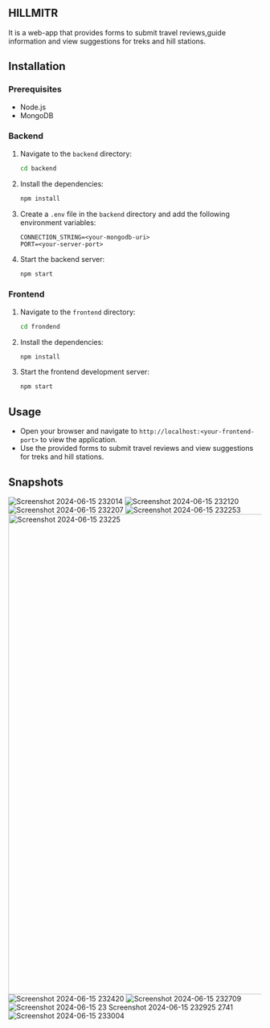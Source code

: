 ## HILLMITR
It is a web-app that provides forms to submit travel reviews,guide information and view suggestions for treks and hill stations.

## Installation

### Prerequisites

- Node.js
- MongoDB

### Backend

1. Navigate to the `backend` directory:

    ```bash
    cd backend
    ```

2. Install the dependencies:

    ```bash
    npm install
    ```

3. Create a `.env` file in the `backend` directory and add the following environment variables:

    ```env
    CONNECTION_STRING=<your-mongodb-uri>
    PORT=<your-server-port>
    ```

4. Start the backend server:

    ```bash
    npm start
    ```

### Frontend

1. Navigate to the `frontend` directory:

    ```bash
    cd frondend
    ```

2. Install the dependencies:

    ```bash
    npm install
    ```

3. Start the frontend development server:

    ```bash
    npm start
    ```

## Usage

- Open your browser and navigate to `http://localhost:<your-frontend-port>` to view the application.
- Use the provided forms to submit travel reviews and view suggestions for treks and hill stations.

## Snapshots
![Screenshot 2024-06-15 232014](https://github.com/piyush1061/Projecthillmitr/assets/122090715/3b8d2996-c3f8-4709-bbeb-d124a8f70b89)
![Screenshot 2024-06-15 232120](https://github.com/piyush1061/Projecthillmitr/assets/122090715/326377c8-0a3c-4474-91a3-ca678d82bbc0)
![Screenshot 2024-06-15 232207](https://github.com/piyush1061/Projecthillmitr/assets/122090715/77f9153f-38bc-4ec0-8c38-5cb5ffa5e46b)
![Screenshot 2024-06-15 232253](https://github.com/piyush1061/Projecthillmitr/assets/122090715/b7e32e3d-0558-426b-80a1-53c92cbfc85e)
<img width="956" alt="Screenshot 2024-06-15 23225" src="https://github.com/piyush1061/Projecthillmitr/assets/122090715/f95068a8-5afa-48a2-9f20-5fc80c209ec7">
![Screenshot 2024-06-15 232420](https://github.com/piyush1061/Projecthillmitr/assets/122090715/a50e80aa-9a57-4dd9-91a6-bb79e3820334)
![Screenshot 2024-06-15 232709](https://github.com/piyush1061/Projecthillmitr/assets/122090715/3fe311ee-cc1b-4ad6-b3b3-a0b2bc458ef5)
![Screenshot 2024-06-15 23
![Screenshot 2024-06-15 232925](https://github.com/piyush1061/Projecthillmitr/assets/122090715/b2bea366-f342-47c1-bf4e-e52d8b0e9830)
2741](https://github.com/piyush1061/Projecthillmitr/assets/122090715/caad92b5-59fc-4159-9a5a-f97548a4a62a)
![Screenshot 2024-06-15 233004](https://github.com/piyush1061/Projecthillmitr/assets/122090715/857ee9d0-fa7a-4cb9-b144-dc1c9fbdbce1)
